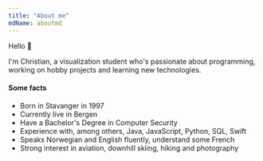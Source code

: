 ```yaml
---
title: "About me"
mdName: aboutmd
---
```


Hello 👋

I'm Christian, a visualization student who's passionate about programming, working on hobby projects and learning new technologies.



#### Some facts
- Born in Stavanger in 1997
- Currently live in Bergen
- Have a Bachelor's Degree in Computer Security
- Experience with, among others, Java, JavaScript, Python, SQL, Swift
- Speaks Norwegian and English fluently, understand some French
- Strong interest in aviation, downhill skiing, hiking and photography